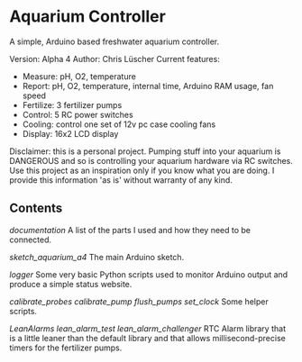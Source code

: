 Aquarium Controller
===================

A simple, Arduino based freshwater aquarium controller.

Version: Alpha 4
Author: Chris Lüscher
Current features:
- Measure: pH, O2, temperature
- Report: pH, O2, temperature, internal time, Arduino RAM usage, fan speed
- Fertilize: 3 fertilizer pumps
- Control: 5 RC power switches
- Cooling: control one set of 12v pc case cooling fans
- Display: 16x2 LCD display

Disclaimer: this is a personal project. Pumping stuff into your aquarium is DANGEROUS and so is controlling your aquarium hardware via RC switches. Use this project as an inspiration only if you know what you are doing. I provide this information 'as is' without warranty of any kind.

## Contents

*documentation*
A list of the parts I used and how they need to be connected.

*sketch_aquarium_a4*
The main Arduino sketch.

*logger*
Some very basic Python scripts used to monitor Arduino output and produce a simple status website.

*calibrate_probes*
*calibrate_pump*
*flush_pumps*
*set_clock*
Some helper scripts.

*LeanAlarms*
*lean_alarm_test*
*lean_alarm_challenger*
RTC Alarm library that is a little leaner than the default library and that allows millisecond-precise timers for the fertilizer pumps.
